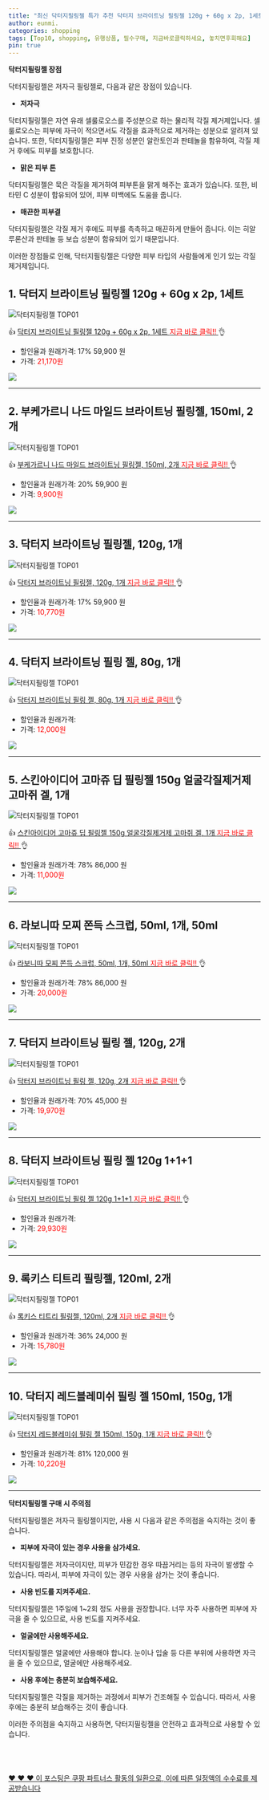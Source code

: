 ```yaml
---
title: "최신 닥터지필링젤 특가 추천 닥터지 브라이트닝 필링젤 120g + 60g x 2p, 1세트 비교 장점"
author: eunmi.
categories: shopping
tags: [Top10, shopping, 유행상품, 필수구매, 지금바로클릭하세요, 놓치면후회해요]
pin: true
---
```

**닥터지필링젤 장점**

닥터지필링젤은 저자극 필링젤로, 다음과 같은 장점이 있습니다.

* **저자극**

닥터지필링젤은 자연 유래 셀룰로오스를 주성분으로 하는 물리적 각질 제거제입니다. 셀룰로오스는 피부에 자극이 적으면서도 각질을 효과적으로 제거하는 성분으로 알려져 있습니다. 또한, 닥터지필링젤은 피부 진정 성분인 알란토인과 판테놀을 함유하여, 각질 제거 후에도 피부를 보호합니다.

* **맑은 피부 톤**

닥터지필링젤은 묵은 각질을 제거하여 피부톤을 맑게 해주는 효과가 있습니다. 또한, 비타민 C 성분이 함유되어 있어, 피부 미백에도 도움을 줍니다.

* **매끈한 피부결**

닥터지필링젤은 각질 제거 후에도 피부를 촉촉하고 매끈하게 만들어 줍니다. 이는 히알루론산과 판테놀 등 보습 성분이 함유되어 있기 때문입니다.

이러한 장점들로 인해, 닥터지필링젤은 다양한 피부 타입의 사람들에게 인기 있는 각질 제거제입니다.

   

## 1. 닥터지 브라이트닝 필링젤 120g + 60g x 2p, 1세트

![닥터지필링젤 TOP01](https://thumbnail6.coupangcdn.com/thumbnails/remote/230x230ex/image/retail/images/974272581266433-2695cf58-9cbe-4d17-b11c-fd655b150f56.jpg)


👍 [닥터지 브라이트닝 필링젤 120g + 60g x 2p, 1세트 <font color=red> 지금 바로 클릭!! </font> ](https://link.coupang.com/re/AFFSDP?lptag=AF3617701&subid=GithubCoopas&pageKey=4881873573&traceid=V0-153&itemId=6357408891&vendorItemId=73652687657) 👌 


- 할인율과 원래가격: 17%  59,900   원
- 가격: <span style='color:red'>21,170원</span>

[![](/discount_price.png)](https://link.coupang.com/re/AFFSDP?lptag=AF3617701&subid=GithubCoopas&pageKey=4881873573&traceid=V0-153&itemId=6357408891&vendorItemId=73652687657)

---


   

## 2. 부케가르니 나드 마일드 브라이트닝 필링젤, 150ml, 2개

![닥터지필링젤 TOP01](https://thumbnail10.coupangcdn.com/thumbnails/remote/230x230ex/image/retail/images/4584108636824568-8399c206-08ee-4a53-a5a3-c71cceeafa7a.jpg)


👍 [부케가르니 나드 마일드 브라이트닝 필링젤, 150ml, 2개 <font color=red> 지금 바로 클릭!! </font> ](https://link.coupang.com/re/AFFSDP?lptag=AF3617701&subid=GithubCoopas&pageKey=5972800943&traceid=V0-153&itemId=10732802446&vendorItemId=78013406032) 👌 


- 할인율과 원래가격: 20%  59,900   원
- 가격: <span style='color:red'>9,900원</span>

[![](/discount_price.png)](https://link.coupang.com/re/AFFSDP?lptag=AF3617701&subid=GithubCoopas&pageKey=5972800943&traceid=V0-153&itemId=10732802446&vendorItemId=78013406032)

---


   

## 3. 닥터지 브라이트닝 필링젤, 120g, 1개

![닥터지필링젤 TOP01](https://thumbnail6.coupangcdn.com/thumbnails/remote/230x230ex/image/vendor_inventory/334d/a8ffad4438f15706703aa148f7ae53afabf47414070dec0cc3897d6baac4.jpg)


👍 [닥터지 브라이트닝 필링젤, 120g, 1개 <font color=red> 지금 바로 클릭!! </font> ](https://link.coupang.com/re/AFFSDP?lptag=AF3617701&subid=GithubCoopas&pageKey=6398885260&traceid=V0-153&itemId=13945205067&vendorItemId=77589608051) 👌 


- 할인율과 원래가격: 17%  59,900   원
- 가격: <span style='color:red'>10,770원</span>

[![](/discount_price.png)](https://link.coupang.com/re/AFFSDP?lptag=AF3617701&subid=GithubCoopas&pageKey=6398885260&traceid=V0-153&itemId=13945205067&vendorItemId=77589608051)

---


   

## 4. 닥터지 브라이트닝 필링 젤, 80g, 1개

![닥터지필링젤 TOP01](https://thumbnail10.coupangcdn.com/thumbnails/remote/230x230ex/image/retail/images/2007488761075975-dd09cb18-cd2f-4109-bd35-266a9c0ae5c6.jpg)


👍 [닥터지 브라이트닝 필링 젤, 80g, 1개 <font color=red> 지금 바로 클릭!! </font> ](https://link.coupang.com/re/AFFSDP?lptag=AF3617701&subid=GithubCoopas&pageKey=6398885260&traceid=V0-153&itemId=18638645960&vendorItemId=80926676987) 👌 


- 할인율과 원래가격: 
- 가격: <span style='color:red'>12,000원</span>

[![](/discount_price.png)](https://link.coupang.com/re/AFFSDP?lptag=AF3617701&subid=GithubCoopas&pageKey=6398885260&traceid=V0-153&itemId=18638645960&vendorItemId=80926676987)

---


   

## 5. 스킨아이디어 고마쥬 딥 필링젤 150g 얼굴각질제거제 고마쥐 겔, 1개

![닥터지필링젤 TOP01](https://thumbnail8.coupangcdn.com/thumbnails/remote/230x230ex/image/vendor_inventory/e43a/d0059b2d0300eb2c8a271f4392024bf78debec8319d1ec3489a29876215d.jpg)


👍 [스킨아이디어 고마쥬 딥 필링젤 150g 얼굴각질제거제 고마쥐 겔, 1개 <font color=red> 지금 바로 클릭!! </font> ](https://link.coupang.com/re/AFFSDP?lptag=AF3617701&subid=GithubCoopas&pageKey=6010755138&traceid=V0-153&itemId=10904226708&vendorItemId=78184076496) 👌 


- 할인율과 원래가격: 78%  86,000   원
- 가격: <span style='color:red'>11,000원</span>

[![](/discount_price.png)](https://link.coupang.com/re/AFFSDP?lptag=AF3617701&subid=GithubCoopas&pageKey=6010755138&traceid=V0-153&itemId=10904226708&vendorItemId=78184076496)

---


   

## 6. 라보니따 모찌 쫀득 스크럽, 50ml, 1개, 50ml

![닥터지필링젤 TOP01](https://thumbnail9.coupangcdn.com/thumbnails/remote/230x230ex/image/vendor_inventory/images/2016/04/15/17/5/b25e0bc0-e168-47b0-ba36-9f0cc50c918d.jpg)


👍 [라보니따 모찌 쫀득 스크럽, 50ml, 1개, 50ml <font color=red> 지금 바로 클릭!! </font> ](https://link.coupang.com/re/AFFSDP?lptag=AF3617701&subid=GithubCoopas&pageKey=4754294&traceid=V0-153&itemId=21612062&vendorItemId=3019885192) 👌 


- 할인율과 원래가격: 78%  86,000   원
- 가격: <span style='color:red'>20,000원</span>

[![](/discount_price.png)](https://link.coupang.com/re/AFFSDP?lptag=AF3617701&subid=GithubCoopas&pageKey=4754294&traceid=V0-153&itemId=21612062&vendorItemId=3019885192)

---


   

## 7. 닥터지 브라이트닝 필링 젤, 120g, 2개

![닥터지필링젤 TOP01](https://thumbnail6.coupangcdn.com/thumbnails/remote/230x230ex/image/vendor_inventory/334d/a8ffad4438f15706703aa148f7ae53afabf47414070dec0cc3897d6baac4.jpg)


👍 [닥터지 브라이트닝 필링 젤, 120g, 2개 <font color=red> 지금 바로 클릭!! </font> ](https://link.coupang.com/re/AFFSDP?lptag=AF3617701&subid=GithubCoopas&pageKey=6398885260&traceid=V0-153&itemId=13734507376&vendorItemId=77589681223) 👌 


- 할인율과 원래가격: 70%  45,000   원
- 가격: <span style='color:red'>19,970원</span>

[![](/discount_price.png)](https://link.coupang.com/re/AFFSDP?lptag=AF3617701&subid=GithubCoopas&pageKey=6398885260&traceid=V0-153&itemId=13734507376&vendorItemId=77589681223)

---


   

## 8. 닥터지 브라이트닝 필링 젤 120g 1+1+1

![닥터지필링젤 TOP01](https://thumbnail8.coupangcdn.com/thumbnails/remote/230x230ex/image/vendor_inventory/a3d8/8b07d7ecb1e8c8595f7b5d73c37f578e1076dc14313cdce948367dc4c347.jpg)


👍 [닥터지 브라이트닝 필링 젤 120g 1+1+1 <font color=red> 지금 바로 클릭!! </font> ](https://link.coupang.com/re/AFFSDP?lptag=AF3617701&subid=GithubCoopas&pageKey=7382361856&traceid=V0-153&itemId=19068250402&vendorItemId=87168596616) 👌 


- 할인율과 원래가격: 
- 가격: <span style='color:red'>29,930원</span>

[![](/discount_price.png)](https://link.coupang.com/re/AFFSDP?lptag=AF3617701&subid=GithubCoopas&pageKey=7382361856&traceid=V0-153&itemId=19068250402&vendorItemId=87168596616)

---


   

## 9. 록키스 티트리 필링젤, 120ml, 2개

![닥터지필링젤 TOP01](https://thumbnail9.coupangcdn.com/thumbnails/remote/230x230ex/image/vendor_inventory/fdf2/a01747d809d63a034703ba015d4b7b13a22176d2d9ad4e056c91ff068316.jpg)


👍 [록키스 티트리 필링젤, 120ml, 2개 <font color=red> 지금 바로 클릭!! </font> ](https://link.coupang.com/re/AFFSDP?lptag=AF3617701&subid=GithubCoopas&pageKey=197289&traceid=V0-153&itemId=2917775422&vendorItemId=82503382167) 👌 


- 할인율과 원래가격: 36%  24,000   원
- 가격: <span style='color:red'>15,780원</span>

[![](/discount_price.png)](https://link.coupang.com/re/AFFSDP?lptag=AF3617701&subid=GithubCoopas&pageKey=197289&traceid=V0-153&itemId=2917775422&vendorItemId=82503382167)

---


   

## 10. 닥터지 레드블레미쉬 필링 젤 150ml, 150g, 1개

![닥터지필링젤 TOP01](https://thumbnail9.coupangcdn.com/thumbnails/remote/230x230ex/image/vendor_inventory/af3f/495aa0b220133ecbfe9488cd8965348fe48288bad39e58cb9ed289d459fc.jpeg)


👍 [닥터지 레드블레미쉬 필링 젤 150ml, 150g, 1개 <font color=red> 지금 바로 클릭!! </font> ](https://link.coupang.com/re/AFFSDP?lptag=AF3617701&subid=GithubCoopas&pageKey=1635005034&traceid=V0-153&itemId=2788602094&vendorItemId=83186546977) 👌 


- 할인율과 원래가격: 81%  120,000   원
- 가격: <span style='color:red'>10,220원</span>

[![](/discount_price.png)](https://link.coupang.com/re/AFFSDP?lptag=AF3617701&subid=GithubCoopas&pageKey=1635005034&traceid=V0-153&itemId=2788602094&vendorItemId=83186546977)

---
**닥터지필링젤 구매 시 주의점**

닥터지필링젤은 저자극 필링젤이지만, 사용 시 다음과 같은 주의점을 숙지하는 것이 좋습니다.

* **피부에 자극이 있는 경우 사용을 삼가세요.**

닥터지필링젤은 저자극이지만, 피부가 민감한 경우 따끔거리는 등의 자극이 발생할 수 있습니다. 따라서, 피부에 자극이 있는 경우 사용을 삼가는 것이 좋습니다.

* **사용 빈도를 지켜주세요.**

닥터지필링젤은 1주일에 1~2회 정도 사용을 권장합니다. 너무 자주 사용하면 피부에 자극을 줄 수 있으므로, 사용 빈도를 지켜주세요.

* **얼굴에만 사용해주세요.**

닥터지필링젤은 얼굴에만 사용해야 합니다. 눈이나 입술 등 다른 부위에 사용하면 자극을 줄 수 있으므로, 얼굴에만 사용해주세요.

* **사용 후에는 충분히 보습해주세요.**

닥터지필링젤은 각질을 제거하는 과정에서 피부가 건조해질 수 있습니다. 따라서, 사용 후에는 충분히 보습해주는 것이 좋습니다.

이러한 주의점을 숙지하고 사용하면, 닥터지필링젤을 안전하고 효과적으로 사용할 수 있습니다.<br><br><br><br><br> [ ❤ ❤ ❤ 이 포스팅은 쿠팡 파트너스 활동의 일환으로, 이에 따른 일정액의 수수료를 제공받습니다](https://link.coupang.com/a/bcEFyh)